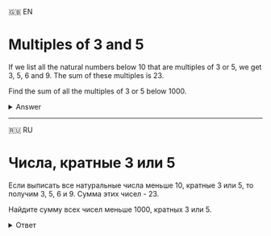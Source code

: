 :uk: EN

# Multiples of 3 and 5

If we list all the natural numbers below 10 that are multiples of 3 or 5, we get 3, 5, 6 and 9. The sum of these multiples is 23.

Find the sum of all the multiples of 3 or 5 below 1000.

<details>
  <summary>Answer</summary>
  233168
</details>

___

:ru: RU

# Числа, кратные 3 или 5

Если выписать все натуральные числа меньше 10, кратные 3 или 5, то получим 3, 5, 6 и 9. Сумма этих чисел - 23.

Найдите сумму всех чисел меньше 1000, кратных 3 или 5.

<details>
  <summary>Ответ</summary>
  233168
</details>